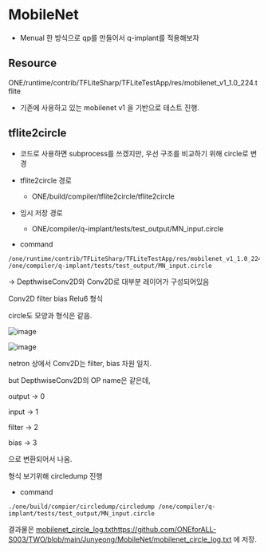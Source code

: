 # MobileNet

- Menual 한 방식으로 qp를 만들어서 q-implant를 적용해보자

## Resource

ONE/runtime/contrib/TFLiteSharp/TFLiteTestApp/res/mobilenet_v1_1.0_224.tflite

- 기존에 사용하고 있는 mobilenet v1 을 기반으로 테스트 진행.

## tflite2circle

- 코드로 사용하면 subprocess를 쓰겠지만, 우선 구조를 비교하기 위해 circle로 변경

- tflite2circle 경로

  - ONE/build/compiler/tflite2circle/tflite2circle

- 임시 저장 경로

  - ONE/compiler/q-implant/tests/test_output/MN_input.circle

- command

```
/one/runtime/contrib/TFLiteSharp/TFLiteTestApp/res/mobilenet_v1_1.0_224.tflite /one/compiler/q-implant/tests/test_output/MN_input.circle
```

-> DepthwiseConv2D와 Conv2D로 대부분 레이어가 구성되어있음

Conv2D filter bias Relu6 형식

circle도 모양과 형식은 같음.

![image](https://github.com/ONEforALL-S003/TWO/assets/79979086/45a29f4d-e334-4510-97e5-e726cf2c336f)

![image](https://github.com/ONEforALL-S003/TWO/assets/79979086/b47a262d-b424-4949-a37c-1b843eb8b797)


netron 상에서 Conv2D는 filter, bias 차원 일치.

but DepthwiseConv2D의 OP name은 같은데,

output -> 0

input -> 1

filter -> 2

bias -> 3

으로 변환되어서 나옴.

형식 보기위해 circledump 진행

- command

```
./one/build/compier/circledump/circledump /one/compiler/q-implant/tests/test_output/MN_input.circle
```

결과물은 [mobilenet_circle_log.txt](https://github.com/ONEforALL-S003/TWO/blob/main/Junyeong/MobileNet/mobilenet_circle_log.txt)https://github.com/ONEforALL-S003/TWO/blob/main/Junyeong/MobileNet/mobilenet_circle_log.txt 에 저장.
